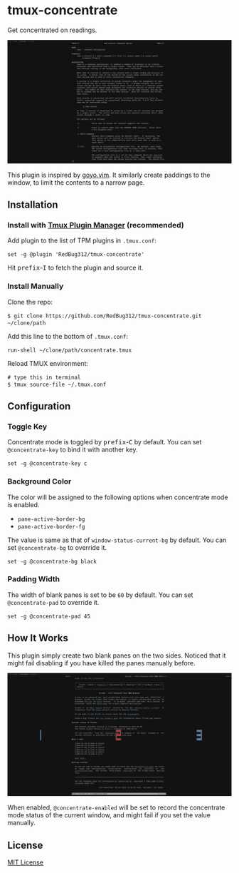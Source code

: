 # tmux-concentrate
Get concentrated on readings. 

![The image shows a preview of the plugin.](screenshots/preview.png)

This plugin is inspired by [goyo.vim](https://github.com/junegunn/goyo.vim). It similarly create paddings to the window, to limit the contents to a narrow page.

## Installation

### Install with [Tmux Plugin Manager](https://github.com/tmux-plugins/tpm) (recommended)

Add plugin to the list of TPM plugins in `.tmux.conf`:

    set -g @plugin 'RedBug312/tmux-concentrate'

Hit <kbd>prefix</kbd>-<kbd>I</kbd> to fetch the plugin and source it.

### Install Manually

Clone the repo:

    $ git clone https://github.com/RedBug312/tmux-concentrate.git ~/clone/path

Add this line to the bottom of `.tmux.conf`:

    run-shell ~/clone/path/concentrate.tmux

Reload TMUX environment:

    # type this in terminal
    $ tmux source-file ~/.tmux.conf

## Configuration

### Toggle Key

Concentrate mode is toggled by <kbd>prefix</kbd>-<kbd>C</kbd> by default. You can set `@concentrate-key` to bind it with another key.

    set -g @concentrate-key c

### Background Color

The color will be assigned to the following options when concentrate mode is enabled.
- `pane-active-border-bg`
- `pane-active-border-fg`

The value is same as that of `window-status-current-bg` by default. You can set `@concentrate-bg` to override it.

    set -g @concentrate-bg black

### Padding Width

The width of blank panes is set to be `60` by default. You can set `@concentrate-pad` to override it.

    set -g @concentrate-pad 45

## How It Works

This plugin simply create two blank panes on the two sides. Noticed that it might fail disabling if you have killed the panes manually before.

![You can see the paddings are actually blank panes in the image.](screenshots/panes.png)

When enabled, `@concentrate-enabled` will be set to record the concentrate mode status of the current window, and might fail if you set the value manually.

## License

[MIT License](https://github.com/RedBug312/tmux-concentrate/blob/master/LICENSE)
